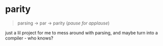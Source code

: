# parity

> parsing -> par -> parity (*pause for applause*)

just a lil project for me to mess around with parsing, and maybe turn into a compiler - who knows?